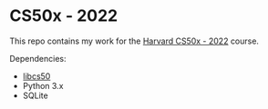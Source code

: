# CS50x - 2022

This repo contains my work for the [Harvard CS50x - 2022](https://cs50.harvard.edu/x/2022/) course.

Dependencies:

- [libcs50](https://github.com/cs50/libcs50)
- Python 3.x
- SQLite